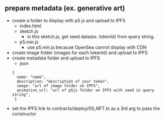 ## prepare metadata (ex. generative art)

- create a folder to display with p5 js and upload to IPFS
  - index.html
  - sketch.js
    - in this sketch.js, get seed data(ex. tokenId) from query string.
  - p5.min.js
    - use p5.min.js because OpenSea cannot display with CDN
- create image folder (images for each tokenId) and upload to IPFS
- create metadata folder and upload to IPFS
  - json
  ```
  {
    name: "name",
    description: "description of your token",
    image: "url of image folder on IPFS",
    animation_url: "url of p5js folder on IPFS with seed in query string",
   }
  ```
- set the IPFS link to contracts/deploy/00_NFT.ts as a 3rd arg to pass the constructor
